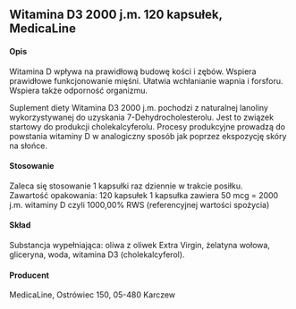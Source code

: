 ## Witamina D3 2000 j.m. 120 kapsułek, MedicaLine

#### Opis

Witamina D wpływa na prawidłową budowę kości i zębów. Wspiera prawidłowe funkcjonowanie mięśni. Ułatwia wchłanianie wapnia i forsforu. Wspiera także odporność organizmu.

Suplement diety Witamina D3 2000 j.m. pochodzi z naturalnej lanoliny wykorzystywanej do uzyskania 7-Dehydrocholesterolu. Jest to związek startowy do produkcji cholekalcyferolu. Procesy produkcyjne prowadzą do powstania witaminy D w analogiczny sposób jak poprzez ekspozycję skóry na słońce.

#### Stosowanie

Zaleca się stosowanie 1 kapsułki raz dziennie w trakcie posiłku.  
Zawartość opakowania: 120 kapsułek
1 kapsułka zawiera 50 mcg = 2000 j.m. witaminy D czyli 1000,00% RWS (referencyjnej wartości spożycia)

#### Skład

Substancja wypełniająca: oliwa z oliwek Extra Virgin, żelatyna wołowa, gliceryna, woda, witamina D3 (cholekalcyferol).

#### Producent

MedicaLine, Ostrówiec 150, 05-480 Karczew
